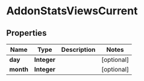 

# AddonStatsViewsCurrent

## Properties

Name | Type | Description | Notes
------------ | ------------- | ------------- | -------------
**day** | **Integer** |  |  [optional]
**month** | **Integer** |  |  [optional]



